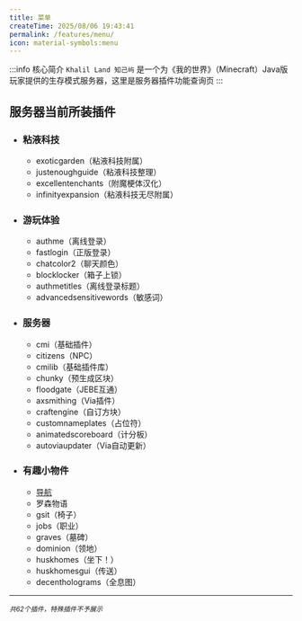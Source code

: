 ```yaml
---
title: 菜单
createTime: 2025/08/06 19:43:41
permalink: /features/menu/
icon: material-symbols:menu
---
```


:::info 核心简介
`Khalil Land 知己屿` 是一个为《我的世界》（Minecraft）Java版玩家提供的生存模式服务器，这里是服务器插件功能查询页
:::  

## 服务器当前所装插件
- ### 粘液科技
  - exoticgarden（粘液科技附属）
  - justenoughguide（粘液科技整理）
  - excellentenchants（附魔梗体汉化）
  - infinityexpansion（粘液科技无尽附属）
- ### 游玩体验
  - authme（离线登录）
  - fastlogin（正版登录）
  - chatcolor2（聊天颜色）
  - blocklocker（箱子上锁）
  - authmetitles（离线登录标题）
  - advancedsensitivewords（敏感词）
- ### 服务器
  - cmi（基础插件）
  - citizens（NPC）
  - cmilib（基础插件库）
  - chunky（预生成区块）
  - floodgate（JEBE互通）
  - axsmithing（Via插件）
  - craftengine（自订方块）
  - customnameplates（占位符）
  - animatedscoreboard（计分板）
  - autoviaupdater（Via自动更新）
- ### 有趣小物件
  - [导航](./pathfinder.md)
  - 罗森物语
  - gsit（椅子）
  - jobs（职业）
  - graves（墓碑）
  - dominion（领地）
  - huskhomes（坐下！）
  - huskhomesgui（传送）
  - decentholograms（全息图）

---

<small>*共62个插件，特殊插件不予展示*</small>